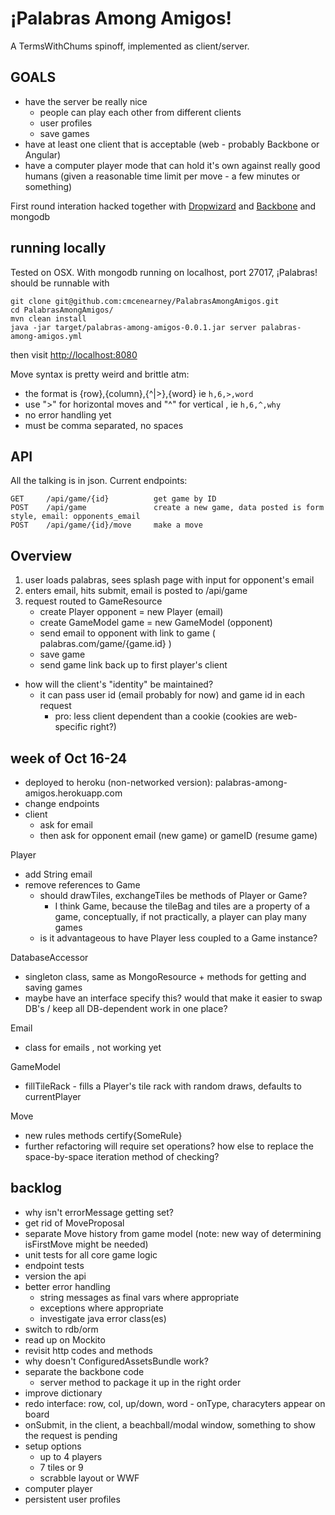 ¡Palabras Among Amigos!
======================

A TermsWithChums spinoff, implemented as client/server.

GOALS
------

  - have the server be really nice
    - people can play each other from different clients
    - user profiles
    - save games
  - have at least one client that is acceptable (web - probably Backbone or Angular)
  - have a computer player mode that can hold it's own against really good humans (given a reasonable time limit per move - a few minutes or something)  

  
First round interation hacked together with [Dropwizard](https://github.com/dropwizard/dropwizard) and [Backbone](http://backbonejs.org/) and mongodb


running locally
----------------

Tested on OSX. With mongodb running on localhost, port 27017,  ¡Palabras! should be runnable with

```
git clone git@github.com:cmcenearney/PalabrasAmongAmigos.git
cd PalabrasAmongAmigos/
mvn clean install
java -jar target/palabras-among-amigos-0.0.1.jar server palabras-among-amigos.yml
```

then visit [http://localhost:8080](http://localhost:8080)

Move syntax is pretty weird and brittle atm:  
  - the format is {row},{column},{^|>},{word} ie `h,6,>,word`    
  - use ">" for horizontal moves and "^" for vertical , ie `h,6,^,why` 
  - no error handling yet  
  - must be comma separated, no spaces  


API
---

All the talking is in json. Current endpoints:

```
GET     /api/game/{id}          get game by ID
POST    /api/game               create a new game, data posted is form style, email: opponents_email
POST    /api/game/{id}/move     make a move
```

Overview
--------

1. user loads palabras, sees splash page with input for opponent's email
2. enters email, hits submit, email is posted to  /api/game
3. request routed to GameResource 
   - create Player opponent = new Player (email)
   - create GameModel game = new GameModel (opponent)
   - send email to opponent with link to game ( palabras.com/game/{game.id} )
   - save game
   - send game link back up to first player's client

- how will the client's "identity" be maintained?
  - it can pass user id (email probably for now) and game id in each request
    - pro: less client dependent than a cookie (cookies are web-specific right?)


week of Oct 16-24
----------------
- deployed to heroku (non-networked version): palabras-among-amigos.herokuapp.com
- change endpoints
- client
  - ask for email
  - then ask for opponent email (new game) or gameID (resume game)


Player
  - add String email
  - remove references to Game
    - should drawTiles, exchangeTiles be methods of Player or Game? 
      - I think Game, because the tileBag and tiles are a property of a game, conceptually, if not practically, a player can play many games
    - is it advantageous to have Player less coupled to a Game instance?

DatabaseAccessor
  - singleton class, same as MongoResource + methods for getting and saving games
  - maybe have an interface specify this? would that make it easier to swap DB's / keep all DB-dependent work in one place?

Email
  - class for emails , not working yet

GameModel
  - fillTileRack - fills a Player's tile rack with random draws, defaults to currentPlayer 

Move
  - new rules methods certify{SomeRule}
  - further refactoring will require set operations? how else to replace the space-by-space iteration method of checking?


backlog
-------
- why isn't errorMessage getting set?
- get rid of MoveProposal
- separate Move history from game model (note: new way of determining isFirstMove might be needed)
- unit tests for all core game logic
- endpoint tests
- version the api
- better error handling
  - string messages as final vars where appropriate
  - exceptions where appropriate
  - investigate java error class(es)
- switch to rdb/orm
- read up on Mockito
- revisit http codes and methods
- why doesn't ConfiguredAssetsBundle work?
- separate the backbone code
  - server method to package it up in the right order
- improve dictionary
- redo interface: row, col, up/down, word - onType, characyters appear on board
- onSubmit, in the client, a beachball/modal window, something to show the request is pending 
- setup options
  - up to 4 players
  - 7 tiles or 9
  - scrabble layout or WWF
- computer player
- persistent user profiles
